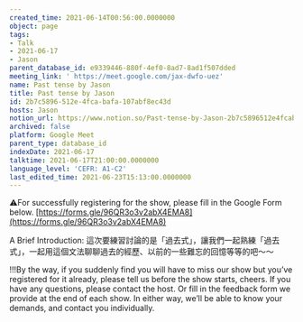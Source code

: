 ```yaml
---
created_time: 2021-06-14T00:56:00.0000000
object: page
tags:
- Talk
- 2021-06-17
- Jason
parent_database_id: e9339446-880f-4ef0-8ad7-8ad1f507dded
meeting_link: ' https://meet.google.com/jax-dwfo-uez'
name: Past tense by Jason
title: Past tense by Jason
id: 2b7c5896-512e-4fca-bafa-107abf8ec43d
hosts: Jason
notion_url: https://www.notion.so/Past-tense-by-Jason-2b7c5896512e4fcabafa107abf8ec43d
archived: false
platform: Google Meet
parent_type: database_id
indexDate: 2021-06-17
talktime: 2021-06-17T21:00:00.0000000
language_level: 'CEFR: A1-C2'
last_edited_time: 2021-06-23T15:13:00.0000000
---
```


⚠️For successfully registering for the show, please fill in the Google Form below.
[https://forms.gle/96QR3o3v2abX4EMA8](https://forms.gle/96QR3o3v2abX4EMA8)

A Brief Introduction: 
這次要練習討論的是「過去式」，讓我們一起熟練「過去式」，一起用這個文法聊聊過去的經歷、以前的一些難忘的回憶等等的吧～～

!!!By the way, if you suddenly find you will have to miss our show but you’ve registered for it already, please tell us before the show starts, cheers.
If you have any questions, please contact the host. Or fill in the feedback form we provide at the end of each show. In either way, we’ll be able to know your demands, and contact you individually.


